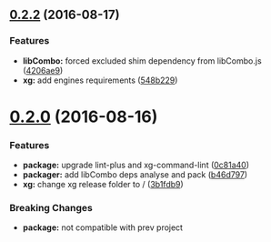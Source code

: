 <a name="0.2.2"></a>
## [0.2.2](https://github.com/xgfe/xg/compare/v0.2.0...v0.2.2) (2016-08-17)


### Features

* **libCombo:** forced excluded shim dependency from libCombo.js ([4206ae9](https://github.com/xgfe/xg/commit/4206ae9))
* **xg:** add engines requirements ([548b229](https://github.com/xgfe/xg/commit/548b229))



<a name="0.2.0"></a>
# [0.2.0](https://github.com/xgfe/xg/compare/v0.1.2...v0.2.0) (2016-08-16)


### Features

* **package:** upgrade lint-plus and xg-command-lint ([0c81a40](https://github.com/xgfe/xg/commit/0c81a40))
* **packager:** add libCombo deps analyse and pack ([b46d797](https://github.com/xgfe/xg/commit/b46d797))
* **xg:** change xg release folder to / ([3b1fdb9](https://github.com/xgfe/xg/commit/3b1fdb9))

### Breaking Changes

* **package:** not compatible with prev project
